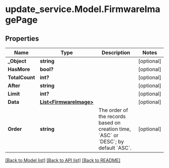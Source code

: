 # update_service.Model.FirmwareImagePage
## Properties

Name | Type | Description | Notes
------------ | ------------- | ------------- | -------------
**_Object** | **string** |  | [optional] 
**HasMore** | **bool?** |  | [optional] 
**TotalCount** | **int?** |  | [optional] 
**After** | **string** |  | [optional] 
**Limit** | **int?** |  | [optional] 
**Data** | [**List&lt;FirmwareImage&gt;**](FirmwareImage.md) |  | [optional] 
**Order** | **string** | The order of the records based on creation time, &#x60;ASC&#x60; or &#x60;DESC&#x60;; by default &#x60;ASC&#x60;. | [optional] 

[[Back to Model list]](../README.md#documentation-for-models) [[Back to API list]](../README.md#documentation-for-api-endpoints) [[Back to README]](../README.md)

